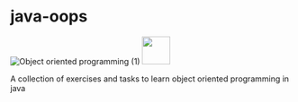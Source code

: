 # java-oops
![Object oriented programming (1)](https://user-images.githubusercontent.com/29815204/186382554-dd28e3ec-1515-4516-95f2-4522e8edd9b8.gif)
<img src="https://user-images.githubusercontent.com/29815204/186382554-dd28e3ec-1515-4516-95f2-4522e8edd9b8.gif" height="50" width="50" />


A collection of exercises and tasks to learn object oriented programming in java




